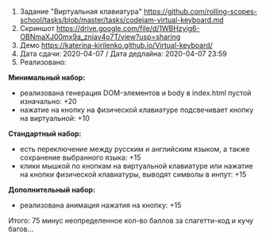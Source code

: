 
1. Задание "Виртуальная клавиатура" https://github.com/rolling-scopes-school/tasks/blob/master/tasks/codejam-virtual-keyboard.md
2. Скриншот https://drive.google.com/file/d/1WBHzyig6-OBNmaXJ00mx9a_zniav4o7T/view?usp=sharing
3. Демо https://katerina-kirilenko.github.io/Virtual-keyboard/
4. Дата сдачи: 2020-04-07 / Дата дедлайна: 2020-04-07 23:59
5. Реализовано:

**Минимальный набор:**
- реализована генерация DOM-элементов и body в index.html пустой изначально: +20
- нажатие на кнопку на физической клавиатуре подсвечивает кнопку на виртуальной: +10

**Стандартный набор:**
- есть переключение между русским и английским языком, а также сохранение выбранного языка: +15
- клики мышкой по кнопкам на виртуальной клавиатуре или нажатие на кнопки физической клавиатуры, выводят символы в инпут: +15

**Дополнительный набор:**
- реализована анимация нажатия на кнопку: +15

Итого: 75 минус неопределенное кол-во баллов за спагетти-код и кучу багов...
